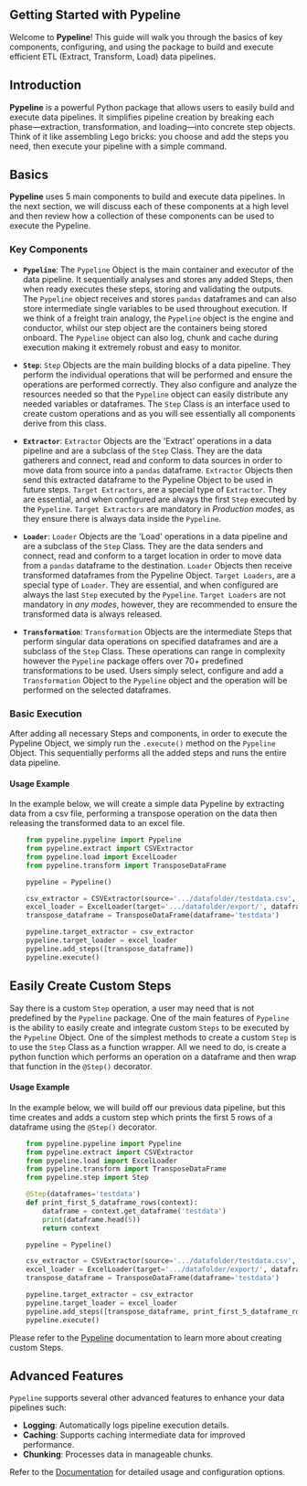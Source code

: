 ## Getting Started with Pypeline

Welcome to **Pypeline**! This guide will walk you through the basics of key components, configuring, and using the package to build and execute efficient ETL (Extract, Transform, Load) data pipelines.

## Introduction

**Pypeline** is a powerful Python package that allows users to easily build and execute data pipelines. It simplifies pipeline creation by breaking each phase—extraction, transformation, and loading—into concrete step objects. Think of it like assembling Lego bricks: you choose and add the steps you need, then execute your pipeline with a simple command.

## Basics
**Pypeline** uses 5 main components to build and execute data pipelines. In the next section, we will discuss each of these components at a high level and then review how a collection of these components can be used to execute the Pypeline.

### Key Components
- **`Pypeline`**: 
The `Pypeline` Object is the main container and executor of the data pipeline. It sequentially analyses and stores any added Steps, then when ready executes these steps, storing and validating the outputs. The `Pypeline` object receives and stores `pandas` dataframes and can also store intermediate single variables to be used throughout execution. If we think of a freight train analogy, the `Pypeline` object is the engine and conductor, whilst our step object are the containers being stored onboard. The `Pypeline` object can also log, chunk and cache during execution making it extremely robust and easy to monitor.

- **`Step`**: 
`Step` Objects are the main building blocks of a data pipeline. They perform the individual operations that will be performed and ensure the operations are performed correctly. They also configure and analyze the resources needed so that the `Pypeline` object can easily distribute any needed variables or dataframes. The `Step` Class is an interface used to create custom operations and as you will see essentially all components derive from this class.

- **`Extractor`**: 
`Extractor` Objects are the 'Extract' operations in a data pipeline and are a subclass of the `Step` Class. They are the data gatherers and connect, read and conform to data sources in order to move data from source into a `pandas` dataframe. `Extractor` Objects then send this extracted dataframe to the Pypeline Object to be used in future steps. `Target Extractors`, are a special type of `Extractor`. They are essential, and when configured are always the first `Step` executed by the `Pypeline`. `Target Extractors` are mandatory in *Production modes*, as they ensure there is always data inside the `Pypeline`. 

- **`Loader`**: 
`Loader` Objects are the 'Load' operations in a data pipeline and are a subclass of the `Step` Class. They are the data senders and connect, read and conform to a target location in order to move data from a `pandas` dataframe to the destination. `Loader` Objects then receive transformed dataframes from the Pypeline Object. `Target Loaders`, are a special type of `Loader`. They are essential, and when configured are always the last `Step` executed by the `Pypeline`. `Target Loaders` are not mandatory in *any modes*, however, they are recommended to ensure the transformed data is always released.

- **`Transformation`**: 
`Transformation` Objects are the intermediate Steps that perform singular data operations on specified dataframes and are a subclass of the `Step` Class. These operations can range in complexity however the `Pypeline` package offers over 70+ predefined transformations to be used. Users simply select, configure and add a `Transformation` Object to the `Pypeline` object and the operation will be performed on the selected dataframes.

### Basic Execution
After adding all necessary Steps and components, in order to execute the Pypeline Object, we simply run the `.execute()` method on the `Pypeline` Object. This sequentially performs all the added steps and runs the entire data pipeline.

#### Usage Example
In the example below, we will create a simple data Pypeline by extracting data from a csv file, performing a transpose operation on the data then releasing the transformed data to an excel file.

```python
    from pypeline.pypeline import Pypeline
    from pypeline.extract import CSVExtractor
    from pypeline.load import ExcelLoader
    from pypeline.transform import TransposeDataFrame

    pypeline = Pypeline()

    csv_extractor = CSVExtractor(source='.../datafolder/testdata.csv', index_col=False, header=None)
    excel_loader = ExcelLoader(target='.../datafolder/export/', dataframe='testdata', index=False, header=False)
    transpose_dataframe = TransposeDataFrame(dataframe='testdata')

    pypeline.target_extractor = csv_extractor
    pypeline.target_loader = excel_loader
    pypeline.add_steps([transpose_dataframe])
    pypeline.execute()
```

## Easily Create Custom Steps
Say there is a custom `Step` operation, a user may need that is not predefined by the `Pypeline` package. One of the main features of `Pypeline` is the ability to easily create and integrate custom `Steps` to be executed by the `Pypeline` Object. One of the simplest methods to create a custom `Step` is to use the `Step` Class as a function wrapper. All we need to do, is create a python function which performs an operation on a dataframe and then wrap that function in the `@Step()` decorator.

#### Usage Example
In the example below, we will build off our previous data pipeline, but this time creates and adds a custom step which prints the first 5 rows of a dataframe using the `@Step()` decorator.

```python
    from pypeline.pypeline import Pypeline
    from pypeline.extract import CSVExtractor
    from pypeline.load import ExcelLoader
    from pypeline.transform import TransposeDataFrame
    from pypeline.step import Step

    @Step(dataframes='testdata')
    def print_first_5_dataframe_rows(context):
        dataframe = context.get_dataframe('testdata')
        print(dataframe.head(5))
        return context

    pypeline = Pypeline()

    csv_extractor = CSVExtractor(source='.../datafolder/testdata.csv', index_col=False, header=None)
    excel_loader = ExcelLoader(target='.../datafolder/export/', dataframe='testdata', index=False, header=False)
    transpose_dataframe = TransposeDataFrame(dataframe='testdata')

    pypeline.target_extractor = csv_extractor
    pypeline.target_loader = excel_loader
    pypeline.add_steps([transpose_dataframe, print_first_5_dataframe_rows])
    pypeline.execute()
```

Please refer to the [Pypeline](pypeline.md) documentation to learn more about creating custom Steps.

## Advanced Features
`Pypeline` supports several other advanced features to enhance your data pipelines such:
- **Logging**: Automatically logs pipeline execution details.
- **Caching**: Supports caching intermediate data for improved performance.
- **Chunking**: Processes data in manageable chunks.

Refer to the [Documentation](../README.md#documentation) for detailed usage and configuration options.